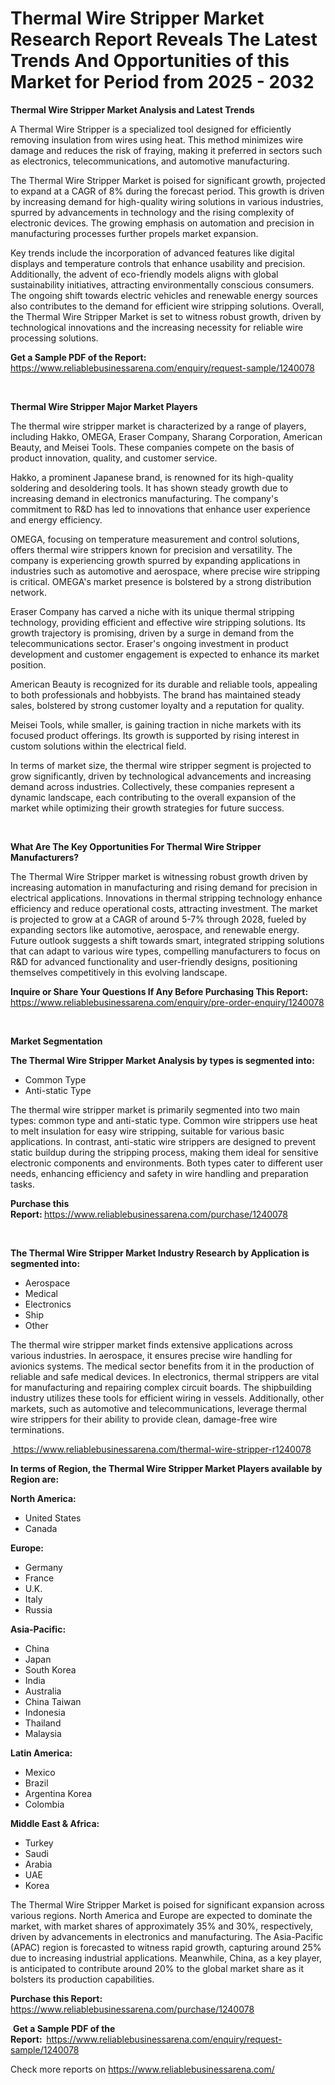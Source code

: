 <p><h1>Thermal Wire Stripper Market Research Report Reveals The Latest Trends And Opportunities of this Market for Period from 2025 - 2032</h1></p><p><strong>Thermal Wire Stripper Market Analysis and Latest Trends</strong></p>
<p><p>A Thermal Wire Stripper is a specialized tool designed for efficiently removing insulation from wires using heat. This method minimizes wire damage and reduces the risk of fraying, making it preferred in sectors such as electronics, telecommunications, and automotive manufacturing. </p><p>The Thermal Wire Stripper Market is poised for significant growth, projected to expand at a CAGR of 8% during the forecast period. This growth is driven by increasing demand for high-quality wiring solutions in various industries, spurred by advancements in technology and the rising complexity of electronic devices. The growing emphasis on automation and precision in manufacturing processes further propels market expansion.</p><p>Key trends include the incorporation of advanced features like digital displays and temperature controls that enhance usability and precision. Additionally, the advent of eco-friendly models aligns with global sustainability initiatives, attracting environmentally conscious consumers. The ongoing shift towards electric vehicles and renewable energy sources also contributes to the demand for efficient wire stripping solutions. Overall, the Thermal Wire Stripper Market is set to witness robust growth, driven by technological innovations and the increasing necessity for reliable wire processing solutions.</p></p>
<p><strong>Get a Sample PDF of the Report:&nbsp;</strong> <a href="https://www.reliablebusinessarena.com/enquiry/request-sample/1240078?utm_campaign=3214&utm_medium=2&utm_source=Github&utm_content=ia&utm_term=11042025&utm_id=thermal-wire-stripper">https://www.reliablebusinessarena.com/enquiry/request-sample/1240078</a></p>
<p>&nbsp;</p>
<p><strong>Thermal Wire Stripper Major Market Players</strong></p>
<p><p>The thermal wire stripper market is characterized by a range of players, including Hakko, OMEGA, Eraser Company, Sharang Corporation, American Beauty, and Meisei Tools. These companies compete on the basis of product innovation, quality, and customer service.</p><p>Hakko, a prominent Japanese brand, is renowned for its high-quality soldering and desoldering tools. It has shown steady growth due to increasing demand in electronics manufacturing. The company's commitment to R&D has led to innovations that enhance user experience and energy efficiency.</p><p>OMEGA, focusing on temperature measurement and control solutions, offers thermal wire strippers known for precision and versatility. The company is experiencing growth spurred by expanding applications in industries such as automotive and aerospace, where precise wire stripping is critical. OMEGA's market presence is bolstered by a strong distribution network.</p><p>Eraser Company has carved a niche with its unique thermal stripping technology, providing efficient and effective wire stripping solutions. Its growth trajectory is promising, driven by a surge in demand from the telecommunications sector. Eraser's ongoing investment in product development and customer engagement is expected to enhance its market position.</p><p>American Beauty is recognized for its durable and reliable tools, appealing to both professionals and hobbyists. The brand has maintained steady sales, bolstered by strong customer loyalty and a reputation for quality.</p><p>Meisei Tools, while smaller, is gaining traction in niche markets with its focused product offerings. Its growth is supported by rising interest in custom solutions within the electrical field.</p><p>In terms of market size, the thermal wire stripper segment is projected to grow significantly, driven by technological advancements and increasing demand across industries. Collectively, these companies represent a dynamic landscape, each contributing to the overall expansion of the market while optimizing their growth strategies for future success.</p></p>
<p>&nbsp;</p>
<p><strong>What Are The Key Opportunities For Thermal Wire Stripper Manufacturers?</strong></p>
<p><p>The Thermal Wire Stripper market is witnessing robust growth driven by increasing automation in manufacturing and rising demand for precision in electrical applications. Innovations in thermal stripping technology enhance efficiency and reduce operational costs, attracting investment. The market is projected to grow at a CAGR of around 5-7% through 2028, fueled by expanding sectors like automotive, aerospace, and renewable energy. Future outlook suggests a shift towards smart, integrated stripping solutions that can adapt to various wire types, compelling manufacturers to focus on R&D for advanced functionality and user-friendly designs, positioning themselves competitively in this evolving landscape.</p></p>
<p><strong>Inquire or Share Your Questions If Any Before Purchasing This Report:</strong> <a href="https://www.reliablebusinessarena.com/enquiry/pre-order-enquiry/1240078?utm_campaign=3214&utm_medium=2&utm_source=Github&utm_content=ia&utm_term=11042025&utm_id=thermal-wire-stripper">https://www.reliablebusinessarena.com/enquiry/pre-order-enquiry/1240078</a></p>
<p>&nbsp;</p>
<p><strong>Market Segmentation</strong></p>
<p><strong>The Thermal Wire Stripper Market Analysis by types is segmented into:</strong></p>
<p><ul><li>Common Type</li><li>Anti-static Type</li></ul></p>
<p><p>The thermal wire stripper market is primarily segmented into two main types: common type and anti-static type. Common wire strippers use heat to melt insulation for easy wire stripping, suitable for various basic applications. In contrast, anti-static wire strippers are designed to prevent static buildup during the stripping process, making them ideal for sensitive electronic components and environments. Both types cater to different user needs, enhancing efficiency and safety in wire handling and preparation tasks.</p></p>
<p><strong>Purchase this Report:&nbsp;</strong><a href="https://www.reliablebusinessarena.com/purchase/1240078?utm_campaign=3214&utm_medium=2&utm_source=Github&utm_content=ia&utm_term=11042025&utm_id=thermal-wire-stripper">https://www.reliablebusinessarena.com/purchase/1240078</a></p>
<p>&nbsp;</p>
<p><strong>The Thermal Wire Stripper Market Industry Research by Application is segmented into:</strong></p>
<p><ul><li>Aerospace</li><li>Medical</li><li>Electronics</li><li>Ship</li><li>Other</li></ul></p>
<p><p>The thermal wire stripper market finds extensive applications across various industries. In aerospace, it ensures precise wire handling for avionics systems. The medical sector benefits from it in the production of reliable and safe medical devices. In electronics, thermal strippers are vital for manufacturing and repairing complex circuit boards. The shipbuilding industry utilizes these tools for efficient wiring in vessels. Additionally, other markets, such as automotive and telecommunications, leverage thermal wire strippers for their ability to provide clean, damage-free wire terminations.</p></p>
<p><a href="https://www.reliablebusinessarena.com/thermal-wire-stripper-r1240078?utm_campaign=3214&utm_medium=2&utm_source=Github&utm_content=ia&utm_term=11042025&utm_id=thermal-wire-stripper">&nbsp;https://www.reliablebusinessarena.com/thermal-wire-stripper-r1240078</a></p>
<p><strong>In terms of Region, the Thermal Wire Stripper Market Players available by Region are:</strong></p>
<p>
    <p> <strong> North America: </strong>
        <ul>
            <li>United States</li>
            <li>Canada</li>
        </ul>
        </p> 
    <p> <strong> Europe: </strong>
        <ul>
            <li>Germany</li>
            <li>France</li>
            <li>U.K.</li>
            <li>Italy</li>
            <li>Russia</li>
        </ul>
        </p> 
    <p> <strong> Asia-Pacific: </strong>
        <ul>
            <li>China</li>
            <li>Japan</li>
            <li>South Korea</li>
            <li>India</li>
            <li>Australia</li>
            <li>China Taiwan</li>
            <li>Indonesia</li>
            <li>Thailand</li>
            <li>Malaysia</li>
        </ul>
        </p> 
    <p> <strong> Latin America: </strong>
        <ul>
            <li>Mexico</li>
            <li>Brazil</li>
            <li>Argentina Korea</li>
            <li>Colombia</li>
        </ul>
        </p> 
    <p> <strong> Middle East & Africa: </strong>
        <ul>
            <li>Turkey</li>
            <li>Saudi</li>
            <li>Arabia</li>
            <li>UAE</li>
            <li>Korea</li>
        </ul>
    </p>
    </p>
<p><p>The Thermal Wire Stripper Market is poised for significant expansion across various regions. North America and Europe are expected to dominate the market, with market shares of approximately 35% and 30%, respectively, driven by advancements in electronics and manufacturing. The Asia-Pacific (APAC) region is forecasted to witness rapid growth, capturing around 25% due to increasing industrial applications. Meanwhile, China, as a key player, is anticipated to contribute around 20% to the global market share as it bolsters its production capabilities.</p></p>
<p><strong>Purchase this Report: </strong><a href="https://www.reliablebusinessarena.com/purchase/1240078?utm_campaign=3214&utm_medium=2&utm_source=Github&utm_content=ia&utm_term=11042025&utm_id=thermal-wire-stripper">https://www.reliablebusinessarena.com/purchase/1240078</a></p>
<p>&nbsp;<strong>Get a Sample PDF of the Report:&nbsp;&nbsp;</strong><a href="https://www.reliablebusinessarena.com/enquiry/request-sample/1240078?utm_campaign=3214&utm_medium=2&utm_source=Github&utm_content=ia&utm_term=11042025&utm_id=thermal-wire-stripper">https://www.reliablebusinessarena.com/enquiry/request-sample/1240078</a></p>
<p><strong></strong></p>
<p>Check more reports on <a href="https://www.reliablebusinessarena.com/?utm_campaign=3214&utm_medium=2&utm_source=Github&utm_content=ia&utm_term=11042025&utm_id=thermal-wire-stripper">https://www.reliablebusinessarena.com/</a></p>